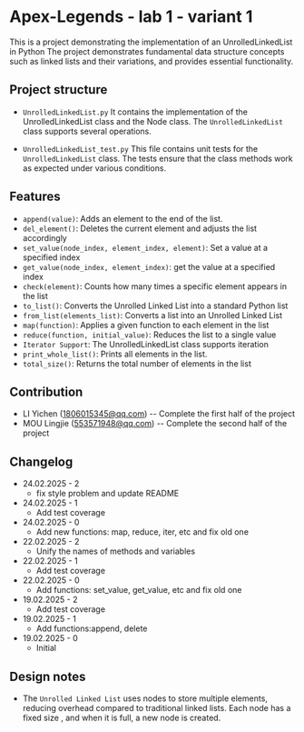 # Apex-Legends - lab 1 - variant 1

This is a project demonstrating the implementation of an UnrolledLinkedList in Python
The project demonstrates fundamental data structure concepts
such as linked lists and their variations, and provides essential functionality.

## Project structure

- `UnrolledLinkedList.py`
  It contains the implementation of the UnrolledLinkedList class and the Node class.
  The `UnrolledLinkedList` class supports several operations.

- `UnrolledLinkedList_test.py`
  This file contains unit tests for the `UnrolledLinkedList` class.
  The tests ensure that the class methods work as expected under various conditions.

## Features

- `append(value)`: Adds an element to the end of the list.
- `del_element()`: Deletes the current element and adjusts the list accordingly
- `set_value(node_index, element_index, element)`: Set a value at a specified index
- `get_value(node_index, element_index)`: get the value at a specified index
- `check(element)`: Counts how many times a specific element appears in the list
- `to_list()`: Converts the Unrolled Linked List into a standard Python list
- `from_list(elements_list)`: Converts a list into an Unrolled Linked List
- `map(function)`: Applies a given function to each element in the list
- `reduce(function, initial_value)`: Reduces the list to a single value
- `Iterator Support`: The UnrolledLinkedList class supports iteration
- `print_whole_list()`: Prints all elements in the list.
- `total_size()`: Returns the total number of elements in the list

## Contribution

- LI Yichen (<1806015345@qq.com>) -- Complete the first half of the project
- MOU Lingjie (<553571948@qq.com>) -- Complete the second half of the project

## Changelog

- 24.02.2025 - 2
  - fix style problem and update README
- 24.02.2025 - 1
  - Add test coverage
- 24.02.2025 - 0
  - Add new functions: map, reduce, iter, etc and fix old one
- 22.02.2025 - 2
  - Unify the names of methods and variables
- 22.02.2025 - 1
  - Add test coverage
- 22.02.2025 - 0
  - Add functions: set_value, get_value, etc and fix old one
- 19.02.2025 - 2
  - Add test coverage
- 19.02.2025 - 1
  - Add functions:append, delete
- 19.02.2025 - 0
  - Initial

## Design notes

- The `Unrolled Linked List` uses nodes to store multiple elements,
  reducing overhead compared to traditional linked lists.
  Each node has a fixed size , and when it is full, a new node is created.
